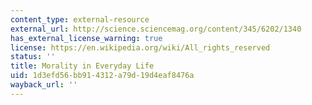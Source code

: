 ```yaml
---
content_type: external-resource
external_url: http://science.sciencemag.org/content/345/6202/1340
has_external_license_warning: true
license: https://en.wikipedia.org/wiki/All_rights_reserved
status: ''
title: Morality in Everyday Life
uid: 1d3efd56-bb91-4312-a79d-19d4eaf8476a
wayback_url: ''
---
```

